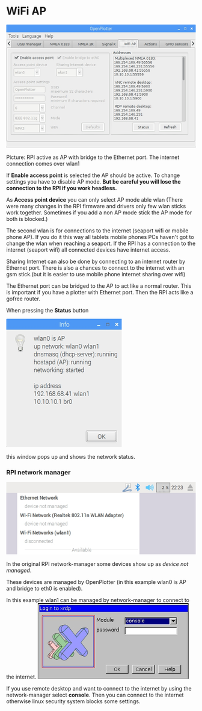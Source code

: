 # WiFi AP

![](wifiAP.jpg)

Picture: RPI active as AP with bridge to the Ethernet port. The internet connection comes over wlan1

If **Enable access point** is selected the AP should be active. To change settings you have to disable AP mode. **But be careful you will lose the connection to the RPI if you work headless.**

As **Access point device** you can only select AP mode able wlan \(There were many changes in the RPI firmware and drivers only few wlan sticks work together. Sometimes if you add a non AP mode stick the AP mode for both is blocked.\)

The second wlan is for connections to the internet \(seaport wifi or mobile phone AP\). If you do it this way all tablets mobile phones PCs haven't got to change the wlan when reaching a seaport. If the RPI has a connection to the internet \(seaport wifi\) all connected devices have internet access.

Sharing Internet can also be done by connecting to an internet router by Ethernet port. There is also a chances to connect to the internet with an gsm stick.\(but it is easier to use mobile phone internet sharing over wifi\)

The Ethernet port can be bridged to the AP to act like a normal router. This is important if you have a plotter with Ethernet port. Then the RPI acts like a gofree router.



When pressing the **Status** button

![](wifiStatus.jpg)

this window pops up and shows the network status.

### RPI network manager
![](network-manager.jpg)

In the original RPI network-manager some devices show up as _device not managed_.

These devices are managed by OpenPlotter (in this example wlan0 is AP and bridge to eth0 is enabled).

In this example wlan1 can be managed by network-manager to connect to the internet.
![](xrdp-console.jpg)

If you use remote desktop and want to connect to the internet by using the network-manager select **console**. Then you can connect to the internet otherwise linux security system blocks some settings.

